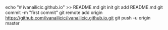 echo "# ivanailicic.github.io" >> README.md
git init
git add README.md
git commit -m "first commit"
git remote add origin https://github.com/ivanailicic/ivanailicic.github.io.git
git push -u origin master
                
